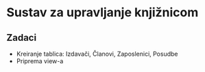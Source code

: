 # Sustav za upravljanje knjižnicom

## Zadaci

- Kreiranje tablica: Izdavači, Članovi, Zaposlenici, Posudbe
- Priprema view-a
